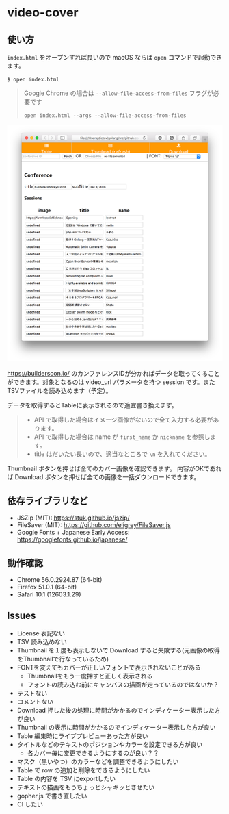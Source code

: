 # video-cover

## 使い方

`index.html` をオープンすれば良いので macOS ならば `open` コマンドで起動できます。

```
$ open index.html
```

> Google Chrome の場合は `--allow-file-access-from-files` フラグが必要です
> ```
> open index.html --args --allow-file-access-from-files
> ```

![](./screen_shot.png)

https://builderscon.io/ のカンファレンスIDが分かればデータを取ってくることができます。対象となるのは video_url パラメータを持つ session です。またTSVファイルを読み込めます（予定）。

データを取得するとTableに表示されるので適宜書き換えます。

> - API で取得した場合はイメージ画像がないので全て入力する必要があります。
> - API で取得した場合は name が `first_name` か `nickname` を参照します。
> - title はだいたい長いので、適当なところで `\n` を入れてください。

Thumbnail ボタンを押せば全てのカバー画像を確認できます。
内容がOKであれば Download ボタンを押せば全ての画像を一括ダウンロードできます。

## 依存ライブラリなど

- JSZip (MIT): https://stuk.github.io/jszip/
- FileSaver (MIT): https://github.com/eligrey/FileSaver.js
- Google Fonts + Japanese Early Access: https://googlefonts.github.io/japanese/

## 動作確認

- Chrome 56.0.2924.87 (64-bit)
- Firefox 51.0.1 (64-bit)
- Safari 10.1 (12603.1.29)

## Issues

- License 表記ない
- TSV 読み込めない
- Thumbnail を１度も表示しないで Download すると失敗する(元画像の取得をThumbnailで行なっているため)
- FONTを変えてもカバーが正しいフォントで表示されないことがある
  - Thumbnailをもう一度押すと正しく表示される
  - フォントの読み込む前にキャンバスの描画が走っているのではないか？
- テストない
- コメントない
- Download 押した後の処理に時間がかかるのでインディケーター表示した方が良い
- Thumbnail の表示に時間がかかるのでインディケーター表示した方が良い
- Table 編集時にライブプレビューあった方が良い
- タイトルなどのテキストのポジションやカラーを設定できる方が良い
  - 各カバー毎に変更できるようにするのが良い？？
- マスク（黒いやつ）のカラーなどを調整できるようにしたい
- Table で row の追加と削除をできるようにしたい
- Table の内容を TSV にexportしたい
- テキストの描画をもうちょっとシャキッとさせたい
- gopher.js で書き直したい
- CI したい
